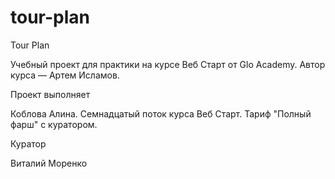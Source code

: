 # tour-plan

Tour Plan


Учебный проект для практики на курсе Веб Старт от Glo Academy. Автор курса — Артем Исламов.


Проект выполняет

Коблова Алина. Семнадцатый поток курса Веб Старт. Тариф "Полный фарш" с куратором.


Куратор

Виталий Моренко